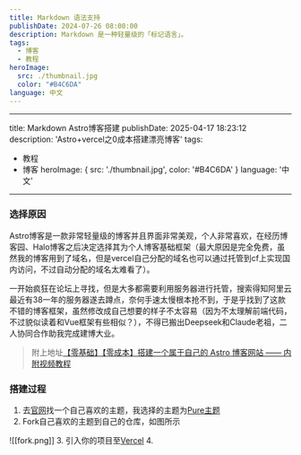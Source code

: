 ```yaml
---
title: Markdown 语法支持
publishDate: 2024-07-26 08:00:00
description: Markdown 是一种轻量级的「标记语言」。
tags:
  - 博客
  - 教程
heroImage:
  src: ./thumbnail.jpg
  color: "#B4C6DA"
language: 中文
---
```

---
title: Markdown Astro博客搭建
publishDate: 2025-04-17 18:23:12
description: 'Astro+vercel之0成本搭建漂亮博客'
tags:
  - 教程 
  - 博客
heroImage: { src: './thumbnail.jpg', color: '#B4C6DA' }
language: '中文'
---
### 选择原因

Astro博客是一款非常轻量级的博客并且界面非常美观，个人非常喜欢，在经历博客园、Halo博客之后决定选择其为个人博客基础框架（最大原因是完全免费，虽然我的博客用到了域名，但是vercel自己分配的域名也可以通过托管到cf上实现国内访问，不过自动分配的域名太难看了）。

一开始疯狂在论坛上寻找，但是大多都需要利用服务器进行托管，搜索得知阿里云最近有38一年的服务器遂去蹲点，奈何手速太慢根本抢不到，于是乎找到了这款不错的博客框架，虽然修改成自己想要的样子不太容易（因为不太理解前端代码，不过貌似读着和Vue框架有些相似？），不得已搬出Deepseek和Claude老祖，二人协同合作助我完成建博大业。

>附上地址[【零基础】【零成本】搭建一个属于自己的 Astro 博客网站 —— 内附视频教程]((https://linux.do/t/topic/316749))
### 搭建过程

 1. 去[官网](https://astro.build/themes/)找一个自己喜欢的主题，我选择的主题为[Pure主题](https://github.com/cworld1/astro-theme-pure)
 2. Fork自己喜欢的主题到自己的仓库，如图所示
 
![[fork.png]]
 3. 引入你的项目至[Vercel](https://vercel.com/)
 4. 
